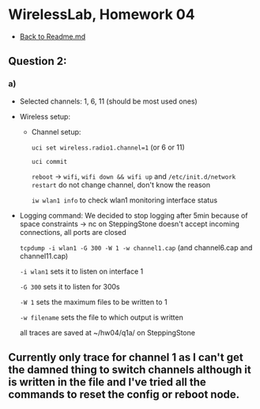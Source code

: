 # WirelessLab, Homework 04

* [Back to Readme.md](Readme.md)

## Question 2:

### a)
* Selected channels: 1, 6, 11 (should be most used ones)
* Wireless setup:
  
  * Channel setup: 
  
    `uci set wireless.radio1.channel=1` (or 6 or 11)

    `uci commit`

    `reboot` -> `wifi`, `wifi down && wifi up` and `/etc/init.d/network restart` do not change channel, don't know the reason
    
    `iw wlan1 info` to check wlan1 monitoring interface status

* Logging command: We decided to stop logging after 5min because of space constraints -> 
nc on SteppingStone doesn't accept incoming connections, all ports are closed

  `tcpdump -i wlan1 -G 300 -W 1 -w channel1.cap` (and channel6.cap and channel11.cap)

    `-i wlan1` sets it to listen on interface 1
  
    `-G 300` sets it to listen for 300s
  
    `-W 1` sets the maximum files to be written to 1
  
    `-w filename` sets the file to which output is written
  
  all traces are saved at ~/hw04/q1a/ on SteppingStone
  
## Currently only trace for channel 1 as I can't get the damned thing to switch channels although it is written in the file and I've tried all the commands to reset the config or reboot node.
  

